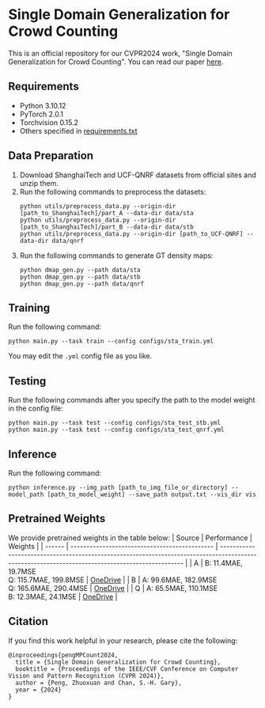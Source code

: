 # Single Domain Generalization for Crowd Counting

This is an official repository for our CVPR2024 work, "Single Domain Generalization for Crowd Counting". You can read our paper [here](https://arxiv.org/pdf/2403.09124.pdf).

## Requirements
* Python 3.10.12
* PyTorch 2.0.1
* Torchvision 0.15.2
* Others specified in [requirements.txt](requirements.txt)

## Data Preparation
1. Download ShanghaiTech and UCF-QNRF datasets from official sites and unzip them.
2. Run the following commands to preprocess the datasets:
    ```
    python utils/preprocess_data.py --origin-dir [path_to_ShanghaiTech]/part_A --data-dir data/sta
    python utils/preprocess_data.py --origin-dir [path_to_ShanghaiTech]/part_B --data-dir data/stb
    python utils/preprocess_data.py --origin-dir [path_to_UCF-QNRF] --data-dir data/qnrf
    ```
3. Run the following commands to generate GT density maps:
    ```
    python dmap_gen.py --path data/sta
    python dmap_gen.py --path data/stb
    python dmap_gen.py --path data/qnrf
    ```

## Training
Run the following command:
```
python main.py --task train --config configs/sta_train.yml
```
You may edit the `.yml` config file as you like.

## Testing
Run the following commands after you specify the path to the model weight in the config file:
```
python main.py --task test --config configs/sta_test_stb.yml
python main.py --task test --config configs/sta_test_qnrf.yml
```

## Inference
Run the following command:
```
python inference.py --img_path [path_to_img_file_or_directory] --model_path [path_to_model_weight] --save_path output.txt --vis_dir vis
```

## Pretrained Weights
We provide pretrained weights in the table below:
| Source | Performance                                   | Weights                                                                                                                                          |
| ------ | --------------------------------------------- | ------------------------------------------------------------------------------------------------------------------------------------------------ |
| A      | B: 11.4MAE, 19.7MSE<br>Q: 115.7MAE, 199.8MSE  | [OneDrive](https://hkustconnect-my.sharepoint.com/:u:/g/personal/zpengac_connect_ust_hk/EaWnUPugulxIiP4gK2F_bqcBJwJhru0aWa8JH6l8Dbk5DQ?e=2B0kJP) |
| B      | A: 99.6MAE, 182.9MSE<br>Q: 165.6MAE, 290.4MSE | [OneDrive](https://hkustconnect-my.sharepoint.com/:u:/g/personal/zpengac_connect_ust_hk/EZp54KXswPVFnXHP2dhIGRABUZYrH4ZXaxBr5y9M7io2Bg?e=DnGP6v) |
| Q      | A: 65.5MAE, 110.1MSE<br>B: 12.3MAE, 24.1MSE   | [OneDrive](https://hkustconnect-my.sharepoint.com/:u:/g/personal/zpengac_connect_ust_hk/EZkqneyxskBIgtFh6aBnEgcBIA8cW_tWQk047BaktLChqA?e=qGOuYm) |

## Citation
If you find this work helpful in your research, please cite the following:
```
@inproceedings{pengMPCount2024,
  title = {Single Domain Generalization for Crowd Counting},
  booktitle = {Proceedings of the IEEE/CVF Conference on Computer Vision and Pattern Recognition (CVPR 2024)},
  author = {Peng, Zhuoxuan and Chan, S.-H. Gary},
  year = {2024}
}
```